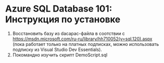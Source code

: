 # Azure SQL Database 101: Инструкция по установке

1. Восстановить базу из dacapac-файла в соотствии с https://msdn.microsoft.com/ru-ru/library/hh710052(v=sql.120).aspx (пока работает только на платных подписках, можно использовать подписку из Visual Studio Dev Essentials).
2. Покомандно изучить скрипт DemoScript.sql